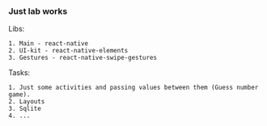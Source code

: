 ### Just lab works

Libs:

    1. Main - react-native
    2. UI-kit - react-native-elements
    3. Gestures - react-native-swipe-gestures

Tasks:
    
    1. Just some activities and passing values between them (Guess number game).
    2. Layouts
    3. Sqlite
    4. ...

